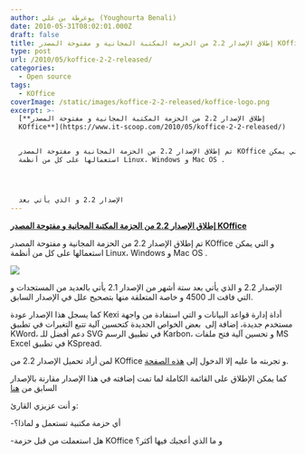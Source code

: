 ```yaml
---
author: يوغرطة بن علي (Youghourta Benali)
date: 2010-05-31T08:02:01.000Z
draft: false
title: إطلاق الإصدار 2.2 من الحزمة المكتبة المجانية و مفتوحة المصدر KOffice
type: post
url: /2010/05/koffice-2-2-released/
categories:
  - Open source
tags:
  - KOffice
coverImage: /static/images/koffice-2-2-released/koffice-logo.png
excerpt: >-
  [**إطلاق الإصدار 2.2 من الحزمة المكتبة المجانية و مفتوحة المصدر
  KOffice**](https://www.it-scoop.com/2010/05/koffice-2-2-released/)


  تم إطلاق الإصدار 2.2 من الحزمة المجانية و مفتوحة المصدر KOffice و التي يمكن
  استعمالها على كل من أنظمة Linux، Windows و Mac OS .




  الإصدار 2.2 و الذي يأتي بعد
---
```

[**إطلاق الإصدار 2.2 من الحزمة المكتبة المجانية و مفتوحة المصدر KOffice**](https://www.it-scoop.com/2010/05/koffice-2-2-released/)

تم إطلاق الإصدار 2.2 من الحزمة المجانية و مفتوحة المصدر KOffice و التي يمكن استعمالها على كل من أنظمة Linux، Windows و Mac OS .

![](/static/images/koffice-2-2-released/koffice-logo.png)

الإصدار 2.2 و الذي يأتي بعد ستة أشهر من الإصدار 2.1 يأتي بالعديد من المستجدات و التي فاقت الـ 4500 و خاصة المتعلقة منها بتصحيح علل في الإصدار السابق.

كما يسجل هذا الإصدار عودة Kexi أداة إدارة قواعد البيانات و التي استفادة من واجهة مستخدم جديدة، إضافة إلى  بعض الخواص الجديدة كتحسين آلية تتبع التغيرات في تطبيق KWord، دعم أفضل للـ SVG في تطبيق الرسم Karbon، و تحسين آلية فتح ملفات MS Excel في تطبيق KSpread.

لمن أراد تحميل الإصدار 2.2 من KOffice و تجربته ما عليه إلا الدخول إلى [هذه الصفحة](http://www.koffice.org/).

كما يمكن الإطلاق على القائمة الكاملة لما تمت إضافته في هذا الإصدار مقارنة بالإصدار السابق من [هنا](http://www.koffice.org/changelogs/koffice-22-changelog/)

و أنت عزيزي القارئ:

\-أي حزمة مكتبية تستعمل و لماذا؟

\-هل استعملت من قبل حزمة KOffice و ما الذي أعجبك فيها أكثر؟
